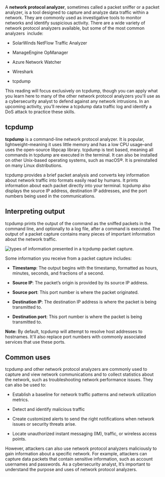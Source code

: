 A **network protocol analyzer**, sometimes called a packet sniffer or a packet analyzer, is a tool designed to capture and analyze data traffic within a network. They are commonly used as investigative tools to monitor networks and identify suspicious activity. There are a wide variety of network protocol analyzers available, but some of the most common analyzers  include:

- SolarWinds NetFlow Traffic Analyzer
    
- ManageEngine OpManager
    
- Azure Network Watcher
    
- Wireshark
    
- tcpdump
    

This reading will focus exclusively on tcpdump, though you can apply what you learn here to many of the other network protocol analyzers you'll use as a cybersecurity analyst to defend against any network intrusions. In an upcoming activity, you’ll review a tcpdump data traffic log and identify a DoS attack to practice these skills.

## tcpdump 

**tcpdump** is a command-line network protocol analyzer. It is popular, lightweight–meaning it uses little memory and has a low CPU usage–and uses the open-source libpcap library. tcpdump is text based, meaning all commands in tcpdump are executed in the terminal. It can also be installed on other Unix-based operating systems, such as macOS®. It is preinstalled on many Linux distributions.

tcpdump provides a brief packet analysis and converts key information about network traffic into formats easily read by humans. It prints information about each packet directly into your terminal. tcpdump also displays the source IP address, destination IP addresses, and the port numbers being used in the communications.

## Interpreting output

tcpdump prints the output of the command as the sniffed packets in the command line, and optionally to a log file, after a command is executed. The output of a packet capture contains many pieces of important information about the network traffic. 

![types of information presented in a tcpdump packet capture.](https://d3c33hcgiwev3.cloudfront.net/imageAssetProxy.v1/B-PaECh0ToSFgBWpFczYZg_4896abe8c06443f08eec4dc003dcf8f1_image.png?expiry=1689897600000&hmac=KCwfPO7g9AdWBmqlD8YSbR7E4sMw6JzRifDqOp_XaUc)

Some information you receive from a packet capture includes: 

- **Timestamp**: The output begins with the timestamp, formatted as hours, minutes, seconds, and fractions of a second.  
    
- **Source IP**: The packet’s origin is provided by its source IP address.
    
- **Source port**: This port number is where the packet originated.
    
- **Destination IP**: The destination IP address is where the packet is being transmitted to.
    
- **Destination port**: This port number is where the packet is being transmitted to.
    

**Note:** By default, tcpdump will attempt to resolve host addresses to hostnames. It'll also replace port numbers with commonly associated services that use these ports.

## Common uses

tcpdump and other network protocol analyzers are commonly used to capture and view network communications and to collect statistics about the network, such as troubleshooting network performance issues. They can also be used to:

- Establish a baseline for network traffic patterns and network utilization metrics.
    
- Detect and identify malicious traffic
    
- Create customized alerts to send the right notifications when network issues or security threats arise.
    
- Locate unauthorized instant messaging (IM), traffic, or wireless access points.
    

However, attackers can also use network protocol analyzers maliciously to gain information about a specific network. For example, attackers can capture data packets that contain sensitive information, such as account usernames and passwords. As a cybersecurity analyst, It’s important to understand the purpose and uses of network protocol analyzers.